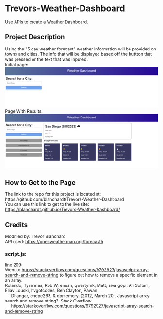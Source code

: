 # Trevors-Weather-Dashboard
Use APIs to create a Weather Dashboard.  

## Project Description
Using the "5 day weather forecast" weather information will be provided on towns and cities.  The info that will be displayed based off the buttton that was pressed or the text that was inputed.  
Initial page:  
![The Weather Dashboard opened for the first time.  text that says Weather Dashboard and Search for a City on the page.](./assets/images/initial-load.png)  
Page With Results:  
![The Weather Dashboard Page with results from San Diego showing the weather from 8/8/2023 and the next 5 days of weather](./assets/images/colorado-results.png)  


## How to Get to the Page  
The link to the repo for this project is located at: https://github.com/blanchardt/Trevors-Weather-Dashboard   
You can use this link to get to the live site: https://blanchardt.github.io/Trevors-Weather-Dashboard/   

## Credits  
Modified by: Trevor Blanchard   
API used: https://openweathermap.org/forecast5   

### script.js:  

line 209:  
Went to https://stackoverflow.com/questions/9792927/javascript-array-search-and-remove-string to figure out how to remove a
specific element in an array.  
Rolando, Tyrannas, Rob W, enesn, qwertymk, Matt, siva gopi, Ali Soltani, Eliav Louski, hvgotcodes, Ben Clayton, Pawan  
&nbsp;&nbsp;&nbsp;&nbsp;&nbsp;Dhangar, chepe263, &amp; dpmemcry. (2012, March 20). Javascript array search and remove string?. Stack Overflow. 
&nbsp;&nbsp;&nbsp;&nbsp;&nbsp;https://stackoverflow.com/questions/9792927/javascript-array-search-and-remove-string 